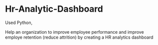 # Hr-Analytic-Dashboard
Used Python,

Help an organization to improve employee performance and improve employe retention (reduce attrition) by creating a HR analytics dashboard
